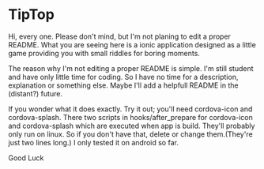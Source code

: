 # TipTop

Hi, every one. Please don't mind, but I'm not planing to edit a proper README.
What you are seeing here is a ionic application designed as a little game providing you with small riddles for boring moments.

The reason why I'm not editing a proper README is simple. I'm still student and have only little time for coding. So I have no time for a description, explanation or something else. Maybe I'll add a helpfull README in the (distant?) future.

If you wonder what it does exactly. Try it out; you'll need cordova-icon and cordova-splash. There two scripts in hooks/after_prepare for cordova-icon and cordova-splash which are executed when app is build. They'll probably only run on linux. So if you don't have that, delete or change them.(They're just two lines long.)
I only tested it on android so far.

Good Luck
